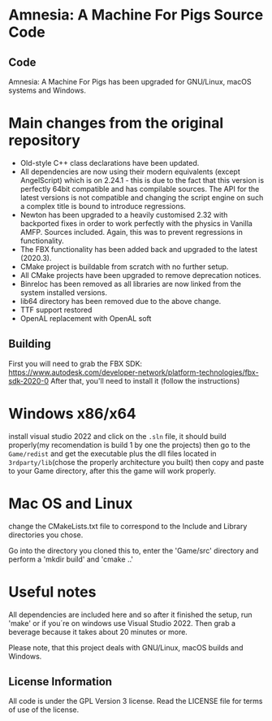 Amnesia: A Machine For Pigs Source Code
=======================================

Code
----

Amnesia: A Machine For Pigs has been upgraded for GNU/Linux, macOS systems and Windows.

# Main changes from the original  repository 
* Old-style C++ class declarations have been updated.
* All dependencies are now using their modern equivalents (except AngelScript) which is on 2.24.1 - this is due to the fact that this version is perfectly 64bit compatible and has compilable sources.  The API for the latest versions is not compatible and changing the script engine on such a complex title is bound to introduce regressions.
* Newton has been upgraded to a heavily customised 2.32 with backported fixes in order to work perfectly with the physics in Vanilla AMFP.  Sources included.  Again, this was to prevent regressions in functionality.
* The FBX functionality has been added back and upgraded to the latest (2020.3).
* CMake project is buildable from scratch with no further setup.
* All CMake projects have been upgraded to remove deprecation notices.
* Binreloc has been removed as all libraries are now linked from the system installed versions.
* lib64 directory has been removed due to the above change.
* TTF support restored
* OpenAL replacement with OpenAL soft

Building 
--------

First you will need to grab the FBX SDK: https://www.autodesk.com/developer-network/platform-technologies/fbx-sdk-2020-0
After that, you'll need to install it (follow the instructions)

# Windows x86/x64
install visual studio 2022 and click on the `.sln` file, it should build properly(my recomendation is build 1 by one the projects) then go to the `Game/redist` and get the executable plus the dll files located in `3rdparty/lib`(chose the properly architecture you built) then copy and paste to your Game directory, after this the game will work properly.

# Mac OS and Linux
change the CMakeLists.txt file to correspond to the Include and Library directories you chose.

Go into the directory you cloned this to, enter the 'Game/src' directory and perform a 'mkdir build' and 'cmake ..'

# Useful notes
All dependencies are included here and so after it finished the setup, run 'make' or if you´re on windows use Visual Studio 2022.  Then grab a beverage because it takes about 20 minutes or more.

Please note, that this project deals with GNU/Linux, macOS builds and Windows.

License Information
-------------------
All code is under the GPL Version 3 license. Read the LICENSE file for terms of use of the license.
